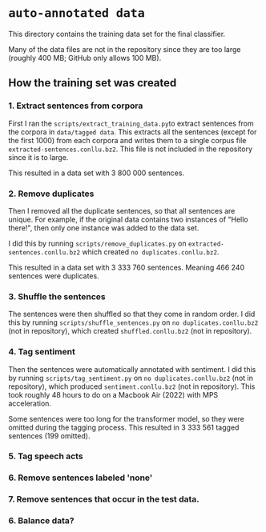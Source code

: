 # `auto-annotated data`
This directory contains the training data set for the final classifier. 

Many of the data files are not in the repository since they are too large (roughly 400 MB; GitHub only allows 100 MB). 

## How the training set was created

### 1. Extract sentences from corpora
First I ran the `scripts/extract_training_data.py`to extract sentences from the corpora in `data/tagged data`. This extracts all the sentences (except for the first 1000) from each corpora and writes them to a single corpus file `extracted-sentences.conllu.bz2`. This file is not included in the repository since it is to large.

This resulted in a data set with 3 800 000 sentences.

### 2. Remove duplicates
Then I removed all the duplicate sentences, so that all sentences are unique. For example, if the original data contains two instances of "Hello there!", then only one instance was added to the data set.

I did this by running `scripts/remove_duplicates.py` on `extracted-sentences.conllu.bz2` which created `no duplicates.conllu.bz2`.

This resulted in a data set with 3 333 760 sentences. Meaning 466 240 sentences were duplicates.

### 3. Shuffle the sentences
The sentences were then shuffled so that they come in random order. I did this by running `scripts/shuffle_sentences.py` on `no duplicates.conllu.bz2` (not in repository), which created `shuffled.conllu.bz2` (not in repository).

### 4. Tag sentiment
Then the sentences were automatically annotated with sentiment. I did this by running `scripts/tag_sentiment.py` on `no duplicates.conllu.bz2` (not in repository), which produced `sentiment.conllu.bz2` (not in repository). This took roughly 48 hours to do on a Macbook Air (2022) with MPS acceleration.

Some sentences were too long for the transformer model, so they were omitted during the tagging process. This resulted in 3 333 561 tagged sentences (199 omitted).

### 5. Tag speech acts

### 6. Remove sentences labeled 'none'

### 7. Remove sentences that occur in the test data.

### 6. Balance data?